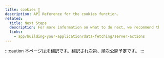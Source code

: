 ```yaml
---
title: cookies 🚧
description: API Reference for the cookies function.
related:
  title: Next Steps
  description: For more information on what to do next, we recommend the following sections
  links:
    - app/building-your-application/data-fetching/server-actions
---
```


:::caution
本ページは未翻訳です。翻訳され次第、順次公開予定です。
:::
